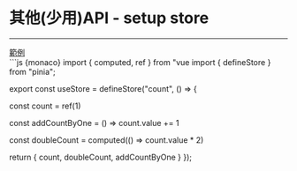 <h1>其他(少用)API - setup store</h1>
<hr>
<div class="mt-2">
  <a  href="???" target="_blank">範例</a>
</div>
```js {monaco}
import { computed, ref } from "vue
import { defineStore } from "pinia";

export const useStore = defineStore("count", () => {

  const count = ref(1)
  
  const addCountByOne = () => count.value += 1

  const doubleCount = computed(() => count.value * 2)

  return {
    count,
    doubleCount,
    addCountByOne
  }
});
```